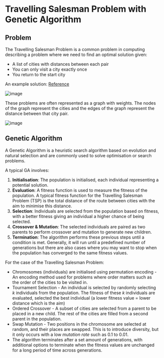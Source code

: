 # Travelling Salesman Problem with Genetic Algorithm #

## Problem ## 

The Travelling Salesman Problem is a common problem in computing describing a problem where we need to find an optimal solution given:

- A list of cities with distances between each pair
- You can only visit a city exactly once
- You return to the start city

An example solution: [Reference](https://en.wikipedia.org/wiki/Travelling_salesman_problem)

![image](https://github.com/Charlotte-Lawrence/Travelling-Salesman-GA/assets/122492109/e0b8c7a0-c28f-4faa-afec-be48819e1271)

These problems are often represented as a graph with weights. The nodes of the graph represent the cities and the edges of the graph represent the distance between that city pair.

![image](https://github.com/Charlotte-Lawrence/Travelling-Salesman-GA/assets/122492109/d8dba199-8d61-45b9-a56f-44b89ca94d40)

## Genetic Algorithm ## 

A Genetic Algorithm is a heuristic search algorithm based on evolution and natural selection and are commonly used to solve optimisation or search problems.

A typical GA involves:
1. **Initialisation**: The population is initialised, each individual representing a potential solution.
2. **Evaluation**: A fitness function is used to measure the fitness of the population. A typical fitness function for the Travelling Salesman Problem (TSP) is the total distance of the route between cities with the aim to minimise this distance.
3. **Selection**: Individuals are selected from the population based on fitness, with a better fitness giving an individual a higher chance of being selected.
4. **Crossover & Mutation**: The selected individuals are paired as two parents to perform crossover and mutation to generate new children.
5. **Termination**: The algorithm performs these previous steps until a condition is met. Generally, it will run until a predefined number of generations but there are also cases where you may want to stop when the population has converged to the same fitness values.

For the case of the Travelling Salesman Problem:

- Chromosomes (individuals) are initialised using permutation encoding - An encoding method used for problems where order matters such as the order of the cities to be visited in.
- Tournament Selection - An individual is selected by randomly selecting _k_ individuals from the population. The fitness of these _k_ individuals are evaluated, selected the best individual (a lower fitness value = lower distance which is the aim)
- Ordered Crossover - A subset of cities are selected from a parent to be placed in a new child. The rest of the cities are filled from a second parent in the population.
- Swap Mutation - Two positions in the chromosome are selected at random, and their places are swapped. This is to introduce diversity, but it only occurs with a low _mutation rate_ such as 0.1 to 0.01.
- The algorithm terminates after a set amount of generations, with additional options to terminate when the fitness values are unchanged for a long period of time across generations.

